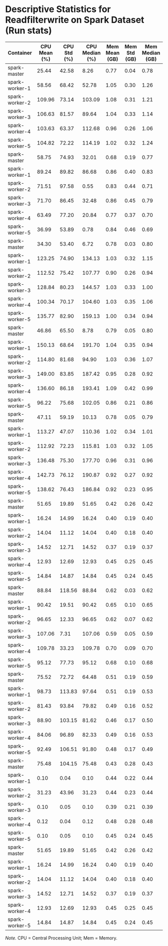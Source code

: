 # Descriptive Statistics for Readfilterwrite on Spark Dataset (Run stats)


| Container | CPU Mean (%) | CPU Std (%) | CPU Median (%) | Mem Mean (GB) | Mem Std (GB) | Mem Median (GB) |
| --------- | ------------ | ----------- | -------------- | ------------- | ------------ | --------------- |
| spark-master | 25.44 | 42.58 | 8.26 | 0.77 | 0.04 | 0.78 |
| spark-worker-1 | 58.56 | 68.42 | 52.78 | 1.05 | 0.30 | 1.26 |
| spark-worker-2 | 109.96 | 73.14 | 103.09 | 1.08 | 0.31 | 1.21 |
| spark-worker-3 | 106.63 | 81.57 | 89.64 | 1.04 | 0.33 | 1.14 |
| spark-worker-4 | 103.63 | 63.37 | 112.68 | 0.96 | 0.26 | 1.06 |
| spark-worker-5 | 104.82 | 72.22 | 114.19 | 1.02 | 0.32 | 1.24 |
| spark-master | 58.75 | 74.93 | 32.01 | 0.68 | 0.19 | 0.77 |
| spark-worker-1 | 89.24 | 89.82 | 86.68 | 0.86 | 0.40 | 0.83 |
| spark-worker-2 | 71.51 | 97.58 | 0.55 | 0.83 | 0.44 | 0.71 |
| spark-worker-3 | 71.70 | 86.45 | 32.48 | 0.86 | 0.45 | 0.79 |
| spark-worker-4 | 63.49 | 77.20 | 20.84 | 0.77 | 0.37 | 0.70 |
| spark-worker-5 | 36.99 | 53.89 | 0.78 | 0.84 | 0.46 | 0.69 |
| spark-master | 34.30 | 53.40 | 6.72 | 0.78 | 0.03 | 0.80 |
| spark-worker-1 | 123.25 | 74.90 | 134.13 | 1.03 | 0.32 | 1.15 |
| spark-worker-2 | 112.52 | 75.42 | 107.77 | 0.90 | 0.26 | 0.94 |
| spark-worker-3 | 128.84 | 80.23 | 144.57 | 1.03 | 0.33 | 1.00 |
| spark-worker-4 | 100.34 | 70.17 | 104.60 | 1.03 | 0.35 | 1.06 |
| spark-worker-5 | 135.77 | 82.90 | 159.13 | 1.00 | 0.34 | 0.94 |
| spark-master | 46.86 | 65.50 | 8.78 | 0.79 | 0.05 | 0.80 |
| spark-worker-1 | 150.13 | 68.64 | 191.70 | 1.04 | 0.35 | 0.94 |
| spark-worker-2 | 114.80 | 81.68 | 94.90 | 1.03 | 0.36 | 1.07 |
| spark-worker-3 | 149.00 | 83.85 | 187.42 | 0.95 | 0.28 | 0.92 |
| spark-worker-4 | 136.60 | 86.18 | 193.41 | 1.09 | 0.42 | 0.99 |
| spark-worker-5 | 96.22 | 75.68 | 102.05 | 0.86 | 0.21 | 0.86 |
| spark-master | 47.11 | 59.19 | 10.13 | 0.78 | 0.05 | 0.79 |
| spark-worker-1 | 113.27 | 47.07 | 110.36 | 1.02 | 0.34 | 1.01 |
| spark-worker-2 | 112.92 | 72.23 | 115.81 | 1.03 | 0.32 | 1.05 |
| spark-worker-3 | 136.48 | 75.30 | 177.70 | 0.96 | 0.31 | 0.96 |
| spark-worker-4 | 142.73 | 76.12 | 190.87 | 0.92 | 0.27 | 0.92 |
| spark-worker-5 | 138.62 | 76.43 | 186.84 | 0.92 | 0.23 | 0.95 |
| spark-master | 51.65 | 19.89 | 51.65 | 0.42 | 0.26 | 0.42 |
| spark-worker-1 | 16.24 | 14.99 | 16.24 | 0.40 | 0.19 | 0.40 |
| spark-worker-2 | 14.04 | 11.12 | 14.04 | 0.40 | 0.18 | 0.40 |
| spark-worker-3 | 14.52 | 12.71 | 14.52 | 0.37 | 0.19 | 0.37 |
| spark-worker-4 | 12.93 | 12.69 | 12.93 | 0.45 | 0.25 | 0.45 |
| spark-worker-5 | 14.84 | 14.87 | 14.84 | 0.45 | 0.24 | 0.45 |
| spark-master | 88.84 | 118.56 | 88.84 | 0.62 | 0.03 | 0.62 |
| spark-worker-1 | 90.42 | 19.51 | 90.42 | 0.65 | 0.10 | 0.65 |
| spark-worker-2 | 96.65 | 12.33 | 96.65 | 0.62 | 0.07 | 0.62 |
| spark-worker-3 | 107.06 | 7.31 | 107.06 | 0.59 | 0.05 | 0.59 |
| spark-worker-4 | 109.78 | 33.23 | 109.78 | 0.70 | 0.09 | 0.70 |
| spark-worker-5 | 95.12 | 77.73 | 95.12 | 0.68 | 0.10 | 0.68 |
| spark-master | 75.52 | 72.72 | 64.48 | 0.51 | 0.19 | 0.59 |
| spark-worker-1 | 98.73 | 113.83 | 97.64 | 0.51 | 0.19 | 0.53 |
| spark-worker-2 | 81.43 | 93.84 | 79.82 | 0.49 | 0.16 | 0.52 |
| spark-worker-3 | 88.90 | 103.15 | 81.62 | 0.46 | 0.17 | 0.50 |
| spark-worker-4 | 84.06 | 96.89 | 82.33 | 0.49 | 0.16 | 0.53 |
| spark-worker-5 | 92.49 | 106.51 | 91.80 | 0.48 | 0.17 | 0.49 |
| spark-master | 75.48 | 104.15 | 75.48 | 0.43 | 0.28 | 0.43 |
| spark-worker-1 | 0.10 | 0.04 | 0.10 | 0.44 | 0.22 | 0.44 |
| spark-worker-2 | 31.23 | 43.96 | 31.23 | 0.44 | 0.23 | 0.44 |
| spark-worker-3 | 0.10 | 0.05 | 0.10 | 0.39 | 0.21 | 0.39 |
| spark-worker-4 | 0.12 | 0.04 | 0.12 | 0.48 | 0.28 | 0.48 |
| spark-worker-5 | 0.10 | 0.05 | 0.10 | 0.45 | 0.24 | 0.45 |
| spark-master | 51.65 | 19.89 | 51.65 | 0.42 | 0.26 | 0.42 |
| spark-worker-1 | 16.24 | 14.99 | 16.24 | 0.40 | 0.19 | 0.40 |
| spark-worker-2 | 14.04 | 11.12 | 14.04 | 0.40 | 0.18 | 0.40 |
| spark-worker-3 | 14.52 | 12.71 | 14.52 | 0.37 | 0.19 | 0.37 |
| spark-worker-4 | 12.93 | 12.69 | 12.93 | 0.45 | 0.25 | 0.45 |
| spark-worker-5 | 14.84 | 14.87 | 14.84 | 0.45 | 0.24 | 0.45 |


*Note.* CPU = Central Processing Unit; Mem = Memory.